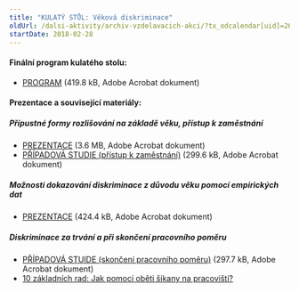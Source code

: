```yaml
---
title: "KULATÝ STŮL: Věková diskriminace"
oldUrl: /dalsi-aktivity/archiv-vzdelavacich-akci/?tx_odcalendar[uid]=262&cHash=6d4ea14970211ac567007cdb136f29ec
startDate: 2018-02-28
---
```


<h4 class="oranzova">Finální program kulatého stolu:</h4><ul><li><a href="https://www.ochrance.cz/uploads-import/projekt_ESF/00_2018_VA/KULATE_STOLY/02_28_Vekova_diskriminace/02_28_Vekova_diskriminace_PROGRAM.pdf" target="_blank">PROGRAM</a> (419.8 kB, Adobe Acrobat dokument)</li></ul><h4 class="oranzova">Prezentace a související materiály:</h4><h5>Přípustné formy rozlišování na základě věku, přístup k zaměstnání</h5><ul><li><a href="https://www.ochrance.cz/uploads-import/projekt_ESF/00_2018_VA/KULATE_STOLY/02_28_Vekova_diskriminace/02_28_Vekova_diskriminace_PREZENTACE.pdf" target="_blank">PREZENTACE</a> (3.6 MB, Adobe Acrobat dokument)</li><li><a href="https://www.ochrance.cz/uploads-import/projekt_ESF/00_2018_VA/KULATE_STOLY/02_28_Vekova_diskriminace/02_28_Vekova_diskriminace_PS_Pristup_k_zamestnani.pdf" target="_blank">PŘÍPADOVÁ STUDIE (přístup k zaměstnání)</a> (299.6 kB, Adobe Acrobat dokument)</li></ul><h5>Možnosti dokazování diskriminace z důvodu věku pomocí empirických dat</h5><ul><li><a href="https://www.ochrance.cz/uploads-import/projekt_ESF/00_2018_VA/KULATE_STOLY/02_28_Vekova_diskriminace/02_28_Moznosti_dokazovania_diskriminacie_z_dovodu_veku_pomocou_empirickych_dat_PREZENTACE.pdf" target="_blank">PREZENTACE</a> (424.4 kB, Adobe Acrobat dokument)</li></ul><h5>Diskriminace za trvání a při skončení pracovního poměru</h5><ul><li><a href="https://www.ochrance.cz/uploads-import/projekt_ESF/00_2018_VA/KULATE_STOLY/02_28_Vekova_diskriminace/02_28_Vekova_diskriminace_PS_Skonceni_pracovniho_pomeru.pdf" target="_blank">PŘÍPADOVÁ STUIDE (skončení pracovního poměru)</a> (297.7 kB, Adobe Acrobat dokument)</li><li><a href="https://www.ochrance.cz/uploads-import/Letaky/Sikana-na-pracovisti_rady.pdf" target="_blank">10 základních rad: Jak pomoci oběti šikany na pracovišti?</a></li></ul>
